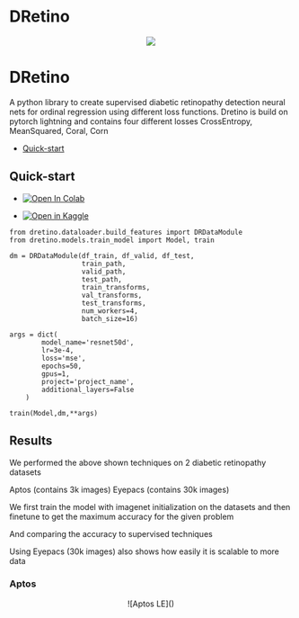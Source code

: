 # DRetino

<p align="center">
    <img src="https://res.cloudinary.com/grohealth/image/upload/$wpsize_!_cld_full!,w_1200,h_630,c_scale/v1588090981/Symptoms-of-Diabetic-Retinopathy.png">
</p>

# DRetino 

A python library to create supervised diabetic retinopathy detection neural nets for ordinal regression using different loss functions.
Dretino is build on pytorch lightning and contains four different losses CrossEntropy, MeanSquared, Coral, Corn



- [Quick-start](#quick-start)




## Quick-start

* <a href="" target="_parent"><img src="https://colab.research.google.com/assets/colab-badge.svg" alt="Open In Colab"/></a>


* <a href=""><img src="https://kaggle.com/static/images/open-in-kaggle.svg" alt="Open in Kaggle" /></a>


```pycon
from dretino.dataloader.build_features import DRDataModule
from dretino.models.train_model import Model, train

dm = DRDataModule(df_train, df_valid, df_test,
                  train_path,
                  valid_path,
                  test_path,
                  train_transforms,
                  val_transforms,
                  test_transforms,
                  num_workers=4,
                  batch_size=16)

args = dict(
        model_name='resnet50d',
        lr=3e-4,
        loss='mse',
        epochs=50,
        gpus=1,
        project='project_name',
        additional_layers=False
    )

train(Model,dm,**args)
```

## Results

We performed the above shown techniques on 2 diabetic retinopathy datasets

Aptos (contains 3k images)
Eyepacs (contains 30k images)


We first train the model with imagenet initialization on the datasets and then finetune to get the maximum accuracy for the given problem

And comparing the accuracy to supervised techniques

Using Eyepacs (30k images) also shows how easily it is scalable to more data

### Aptos

<div style="display:flex;justify-content:space-around">
    ![Aptos LE]()
</div>